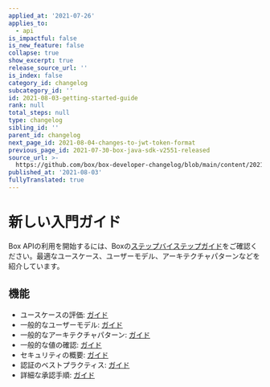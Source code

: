 ```yaml
---
applied_at: '2021-07-26'
applies_to:
  - api
is_impactful: false
is_new_feature: false
collapse: true
show_excerpt: true
release_source_url: ''
is_index: false
category_id: changelog
subcategory_id: ''
id: 2021-08-03-getting-started-guide
rank: null
total_steps: null
type: changelog
sibling_id: ''
parent_id: changelog
next_page_id: 2021-08-04-changes-to-jwt-token-format
previous_page_id: 2021-07-30-box-java-sdk-v2551-released
source_url: >-
  https://github.com/box/box-developer-changelog/blob/main/content/2021/08-03-getting-started-guide.md
published_at: '2021-08-03'
fullyTranslated: true
---
```

# 新しい入門ガイド

Box APIの利用を開始するには、Boxの[ステップバイステップガイド][guide]をご確認ください。最適なユースケース、ユーザーモデル、アーキテクチャパターンなどを紹介しています。

<!-- more -->

## 機能

* ユースケースの評価: [ガイド][usecase]
* 一般的なユーザーモデル: [ガイド][usemodel]
* 一般的なアーキテクチャパターン: [ガイド][arch]
* 一般的な値の確認: [ガイド][value]
* セキュリティの概要: [ガイド][security]
* 認証のベストプラクティス: [ガイド][bestprac]
* 詳細な承認手順: [ガイド][auth]

[guide]: g://getting-started

[usecase]: g://getting-started/use-cases

[usemodel]: g://getting-started/user-models

[arch]: g://getting-started/architecture-patterns

[value]: g://getting-started/locating-values

[auth]: g://authorization

[security]: g://security

[bestprac]: g://authentication/best-practices

